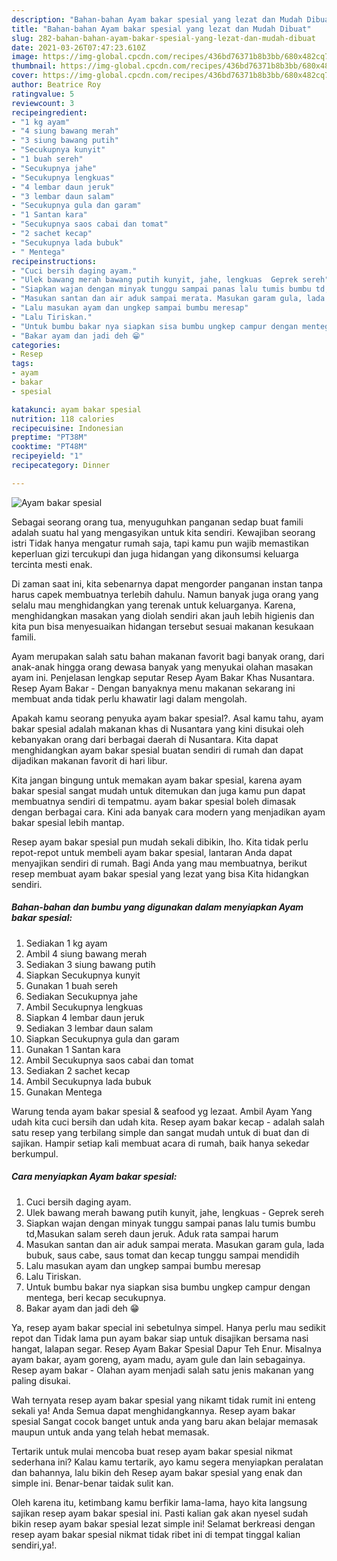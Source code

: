 ```yaml
---
description: "Bahan-bahan Ayam bakar spesial yang lezat dan Mudah Dibuat"
title: "Bahan-bahan Ayam bakar spesial yang lezat dan Mudah Dibuat"
slug: 282-bahan-bahan-ayam-bakar-spesial-yang-lezat-dan-mudah-dibuat
date: 2021-03-26T07:47:23.610Z
image: https://img-global.cpcdn.com/recipes/436bd76371b8b3bb/680x482cq70/ayam-bakar-spesial-foto-resep-utama.jpg
thumbnail: https://img-global.cpcdn.com/recipes/436bd76371b8b3bb/680x482cq70/ayam-bakar-spesial-foto-resep-utama.jpg
cover: https://img-global.cpcdn.com/recipes/436bd76371b8b3bb/680x482cq70/ayam-bakar-spesial-foto-resep-utama.jpg
author: Beatrice Roy
ratingvalue: 5
reviewcount: 3
recipeingredient:
- "1 kg ayam"
- "4 siung bawang merah"
- "3 siung bawang putih"
- "Secukupnya kunyit"
- "1 buah sereh"
- "Secukupnya jahe"
- "Secukupnya lengkuas"
- "4 lembar daun jeruk"
- "3 lembar daun salam"
- "Secukupnya gula dan garam"
- "1 Santan kara"
- "Secukupnya saos cabai dan tomat"
- "2 sachet kecap"
- "Secukupnya lada bubuk"
- " Mentega"
recipeinstructions:
- "Cuci bersih daging ayam."
- "Ulek bawang merah bawang putih kunyit, jahe, lengkuas  Geprek sereh"
- "Siapkan wajan dengan minyak tunggu sampai panas lalu tumis bumbu td,Masukan salam sereh daun jeruk. Aduk rata sampai harum"
- "Masukan santan dan air aduk sampai merata. Masukan garam gula, lada bubuk, saus cabe, saus tomat dan kecap tunggu sampai mendidih"
- "Lalu masukan ayam dan ungkep sampai bumbu meresap"
- "Lalu Tiriskan."
- "Untuk bumbu bakar nya siapkan sisa bumbu ungkep campur dengan mentega, beri kecap secukupnya."
- "Bakar ayam dan jadi deh 😁"
categories:
- Resep
tags:
- ayam
- bakar
- spesial

katakunci: ayam bakar spesial 
nutrition: 118 calories
recipecuisine: Indonesian
preptime: "PT38M"
cooktime: "PT48M"
recipeyield: "1"
recipecategory: Dinner

---
```



![Ayam bakar spesial](https://img-global.cpcdn.com/recipes/436bd76371b8b3bb/680x482cq70/ayam-bakar-spesial-foto-resep-utama.jpg)

Sebagai seorang orang tua, menyuguhkan panganan sedap buat famili adalah suatu hal yang mengasyikan untuk kita sendiri. Kewajiban seorang istri Tidak hanya mengatur rumah saja, tapi kamu pun wajib memastikan keperluan gizi tercukupi dan juga hidangan yang dikonsumsi keluarga tercinta mesti enak.

Di zaman  saat ini, kita sebenarnya dapat mengorder panganan instan tanpa harus capek membuatnya terlebih dahulu. Namun banyak juga orang yang selalu mau menghidangkan yang terenak untuk keluarganya. Karena, menghidangkan masakan yang diolah sendiri akan jauh lebih higienis dan kita pun bisa menyesuaikan hidangan tersebut sesuai makanan kesukaan famili. 

Ayam merupakan salah satu bahan makanan favorit bagi banyak orang, dari anak-anak hingga orang dewasa banyak yang menyukai olahan masakan ayam ini. Penjelasan lengkap seputar Resep Ayam Bakar Khas Nusantara. Resep Ayam Bakar - Dengan banyaknya menu makanan sekarang ini membuat anda tidak perlu khawatir lagi dalam mengolah.

Apakah kamu seorang penyuka ayam bakar spesial?. Asal kamu tahu, ayam bakar spesial adalah makanan khas di Nusantara yang kini disukai oleh kebanyakan orang dari berbagai daerah di Nusantara. Kita dapat menghidangkan ayam bakar spesial buatan sendiri di rumah dan dapat dijadikan makanan favorit di hari libur.

Kita jangan bingung untuk memakan ayam bakar spesial, karena ayam bakar spesial sangat mudah untuk ditemukan dan juga kamu pun dapat membuatnya sendiri di tempatmu. ayam bakar spesial boleh dimasak dengan berbagai cara. Kini ada banyak cara modern yang menjadikan ayam bakar spesial lebih mantap.

Resep ayam bakar spesial pun mudah sekali dibikin, lho. Kita tidak perlu repot-repot untuk membeli ayam bakar spesial, lantaran Anda dapat menyajikan sendiri di rumah. Bagi Anda yang mau membuatnya, berikut resep membuat ayam bakar spesial yang lezat yang bisa Kita hidangkan sendiri.

<!--inarticleads1-->

##### Bahan-bahan dan bumbu yang digunakan dalam menyiapkan Ayam bakar spesial:

1. Sediakan 1 kg ayam
1. Ambil 4 siung bawang merah
1. Sediakan 3 siung bawang putih
1. Siapkan Secukupnya kunyit
1. Gunakan 1 buah sereh
1. Sediakan Secukupnya jahe
1. Ambil Secukupnya lengkuas
1. Siapkan 4 lembar daun jeruk
1. Sediakan 3 lembar daun salam
1. Siapkan Secukupnya gula dan garam
1. Gunakan 1 Santan kara
1. Ambil Secukupnya saos cabai dan tomat
1. Sediakan 2 sachet kecap
1. Ambil Secukupnya lada bubuk
1. Gunakan  Mentega


Warung tenda ayam bakar spesial &amp; seafood yg lezaat. Ambil Ayam Yang udah kita cuci bersih dan udah kita. Resep ayam bakar kecap - adalah salah satu resep yang terbilang simple dan sangat mudah untuk di buat dan di sajikan. Hampir setiap kali membuat acara di rumah, baik hanya sekedar berkumpul. 

<!--inarticleads2-->

##### Cara menyiapkan Ayam bakar spesial:

1. Cuci bersih daging ayam.
1. Ulek bawang merah bawang putih kunyit, jahe, lengkuas  - Geprek sereh
1. Siapkan wajan dengan minyak tunggu sampai panas lalu tumis bumbu td,Masukan salam sereh daun jeruk. Aduk rata sampai harum
1. Masukan santan dan air aduk sampai merata. Masukan garam gula, lada bubuk, saus cabe, saus tomat dan kecap tunggu sampai mendidih
1. Lalu masukan ayam dan ungkep sampai bumbu meresap
1. Lalu Tiriskan.
1. Untuk bumbu bakar nya siapkan sisa bumbu ungkep campur dengan mentega, beri kecap secukupnya.
1. Bakar ayam dan jadi deh 😁


Ya, resep ayam bakar special ini sebetulnya simpel. Hanya perlu mau sedikit repot dan Tidak lama pun ayam bakar siap untuk disajikan bersama nasi hangat, lalapan segar. Resep Ayam Bakar Spesial Dapur Teh Enur. Misalnya ayam bakar, ayam goreng, ayam madu, ayam gule dan lain sebagainya. Resep ayam bakar - Olahan ayam menjadi salah satu jenis makanan yang paling disukai. 

Wah ternyata resep ayam bakar spesial yang nikamt tidak rumit ini enteng sekali ya! Anda Semua dapat menghidangkannya. Resep ayam bakar spesial Sangat cocok banget untuk anda yang baru akan belajar memasak maupun untuk anda yang telah hebat memasak.

Tertarik untuk mulai mencoba buat resep ayam bakar spesial nikmat sederhana ini? Kalau kamu tertarik, ayo kamu segera menyiapkan peralatan dan bahannya, lalu bikin deh Resep ayam bakar spesial yang enak dan simple ini. Benar-benar taidak sulit kan. 

Oleh karena itu, ketimbang kamu berfikir lama-lama, hayo kita langsung sajikan resep ayam bakar spesial ini. Pasti kalian gak akan nyesel sudah bikin resep ayam bakar spesial lezat simple ini! Selamat berkreasi dengan resep ayam bakar spesial nikmat tidak ribet ini di tempat tinggal kalian sendiri,ya!.

